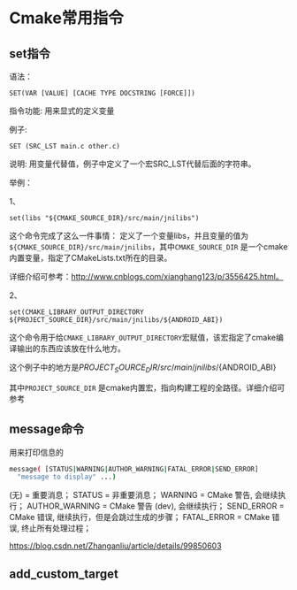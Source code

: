 # Cmake常用指令

## set指令

语法： 
```
SET(VAR [VALUE] [CACHE TYPE DOCSTRING [FORCE]]) 
```

指令功能: 用来显式的定义变量 

例子: 
```
SET (SRC_LST main.c other.c) 
```
说明: 用变量代替值，例子中定义了一个宏SRC_LST代替后面的字符串。

举例：

1、
```
set(libs "${CMAKE_SOURCE_DIR}/src/main/jnilibs")
```

这个命令完成了这么一件事情：
定义了一个变量libs，并且变量的值为`${CMAKE_SOURCE_DIR}/src/main/jnilibs`，其中`CMAKE_SOURCE_DIR` 是一个cmake内置变量，指定了CMakeLists.txt所在的目录。

详细介绍可参考：http://www.cnblogs.com/xianghang123/p/3556425.html。


2、
```
set(CMAKE_LIBRARY_OUTPUT_DIRECTORY ${PROJECT_SOURCE_DIR}/src/main/jnilibs/${ANDROID_ABI})
```
这个命令用于给`CMAKE_LIBRARY_OUTPUT_DIRECTORY`宏赋值，该宏指定了cmake编译输出的东西应该放在什么地方。

这个例子中的地方是${PROJECT_SOURCE_DIR}/src/main/jnilibs/${ANDROID_ABI}

其中`PROJECT_SOURCE_DIR` 是cmake内置宏，指向构建工程的全路径。详细介绍可参考

## message命令

用来打印信息的

```bash
message( [STATUS|WARNING|AUTHOR_WARNING|FATAL_ERROR|SEND_ERROR]
  "message to display" ...)
```

(无) = 重要消息；
 STATUS = 非重要消息；
 WARNING = CMake 警告, 会继续执行；
 AUTHOR_WARNING = CMake 警告 (dev), 会继续执行；
 SEND_ERROR = CMake 错误, 继续执行，但是会跳过生成的步骤；
 FATAL_ERROR = CMake 错误, 终止所有处理过程；

https://blog.csdn.net/Zhanganliu/article/details/99850603

## add_custom_target

